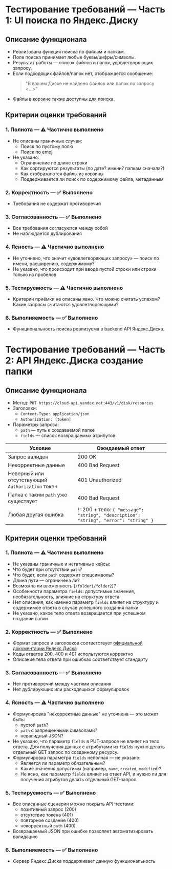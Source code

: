 # Тестирование требований — Часть 1: UI поиска по Яндекс.Диску

## Описание функционала
- Реализована функция поиска по файлам и папкам.
- Поле поиска принимает любые буквы/цифры/символы.
- Результат работы — список файлов и папок, удовлетворяющих запросу.
- Если подходящих файлов/папок нет, отображается сообщение:
  > "В вашем Диске не найдено файлов или папок по запросу <...>"
- Файлы в корзине также доступны для поиска.

## Критерии оценки требований

### 1. **Полнота** — ⚠ Частично выполнено

- Не описаны граничные случаи:
    - Поиск по пустому полю
    - Поиск по emoji
- Не указано:
    - Ограничение по длине строки
    - Как сортируются результаты (по дате? имени? папкам сначала?)
    - Как отображаются файлы из корзины
    - Поддерживается ли поиск по содержимому файла, метаданным

### 2. **Корректность** — ✅ Выполнено

- Требования не содержат противоречий

### 3. **Согласованность** — ✅ Выполнено

- Все требования согласуются между собой
- Не наблюдается дублирования

### 4. **Ясность** — ⚠ Частично выполнено

- Не уточнено, что значит «удовлетворяющих запросу» — поиск по имени, расширению, содержимому?
- Не указано, что происходит при вводе пустой строки или строки только из пробелов

### 5. **Тестируемость** — ⚠ Частично выполнено

- Критерии приёмки не описаны явно. Что можно считать успехом? Какие запросы считаются удовлетворяющими?

### 6. **Выполняемость** — ✅ Выполнено

- Функциональность поиска реализуема в backend API Яндекс.Диска.

# Тестирование требований — Часть 2: API Яндекс.Диска создание папки

## Описание функционала

- Метод: `PUT https://cloud-api.yandex.net:443/v1/disk/resources`
- Заголовки:
    - `Content-Type: application/json`
    - `Authorization: [token]`
- Параметры запроса:
    - `path` — путь к создаваемой папке
    - `fields` — список возвращаемых атрибутов

| Условие                                          | Ожидаемый ответ                                                                      |
| ------------------------------------------------ | ------------------------------------------------------------------------------------ |
| Запрос валиден                                   | 200 OK                                                                               |
| Некорректные данные                              | 400 Bad Request                                                                      |
| Неверный или отсутствующий `Authorization` токен | 401 Unauthorized                                                                     |
| Папка с таким `path` уже существует              | 400 Bad Request                                                                      |
| Любая другая ошибка                              | !=200 + тело:  `{ "message": "string", "description": "string", "error": "string" }` |


## Критерии оценки требований

### 1. **Полнота** — ⚠ Частично выполнено

-  Не указаны граничные и негативные кейсы:
- Что будет при отсутствии `path`?
- Что будет, если `path` содержит спецсимволы?
- Длина пути — ограничена ли?
- Возможна ли вложенность (`/folder1/folder2`)?
- Особенности параметра `fields`: допустимые значения, необязательность, влияние на структуру ответа
- Нет описания, как именно параметр `fields` влияет на структуру и содержимое ответа в случае успешного создания папки
- Не указано, какое тело ответа возвращается при успешном создании папки

### 2. **Корректность** — ✅ Выполнено

- Формат запроса и заголовков соответствует [официальной документации Яндекс.Диска](https://yandex.ru/dev/disk-api/doc/ru/)
- Коды ответов 200, 400 и 401 используются корректно
- Описание тела ответа при ошибках соответствует стандарту

### 3. **Согласованность** — ✅ Выполнено

- Нет противоречий между частями описания
- Нет дублирующих или расходящихся формулировок

### 4. **Ясность** — ⚠ Частично выполнено

- Формулировка "некорректные данные" не уточнена — это может быть:
    - пустой `path`?
    - `path` с запрещёнными символами?
    - невалидный JSON?
- Не указано, что параметр `fields` в PUT-запросе не влияет на тело ответа. Для получения данных с атрибутами из `fields` нужно делать отдельный GET запрос по созданному ресурсу.
- Формулировка параметра `fields` неполная — не указано:
    - Является ли параметр обязательным?
    - Какие значения допустимы (например, `name`, `created`, `modified`)?
    - Не ясно, как параметр `fields` влияет на ответ API, и нужно ли для получения атрибутов делать отдельный GET-запрос.

### 5. **Тестируемость** — ✅ Выполнено

- Все описанные сценарии можно покрыть API-тестами:
    - позитивный запрос (200)
    - отсутствие токена (401)
    - повторное создание (400)
    - некорректный `path` (400)
- Возвращаемый JSON при ошибке позволяет автоматизировать валидацию

### 6. **Выполняемость** — ✅ Выполнено

- Сервер Яндекс.Диска поддерживает данную функциональность